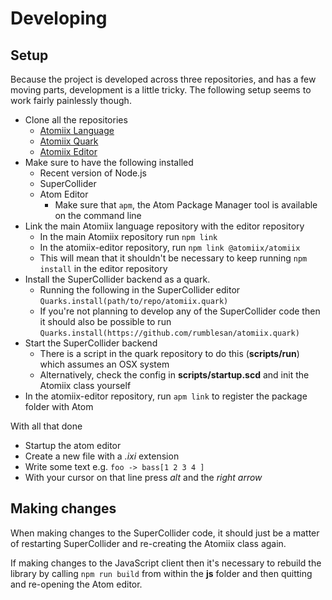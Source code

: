 # Developing

## Setup

Because the project is developed across three repositories, and has a few moving parts, development is a little tricky.
The following setup seems to work fairly painlessly though.

* Clone all the repositories
  - [Atomiix Language](https://github.com/rumblesan/atomiix)
  - [Atomiix Quark](https://github.com/rumblesan/atomiix.quark)
  - [Atomiix Editor](https://github.com/rumblesan/atomiix-editor)
* Make sure to have the following installed
  - Recent version of Node.js
  - SuperCollider
  - Atom Editor
    + Make sure that `apm`, the Atom Package Manager tool is available on the command line
* Link the main Atomiix language repository with the editor repository
  - In the main Atomiix repository run `npm link`
  - In the atomiix-editor repository, run `npm link @atomiix/atomiix`
  - This will mean that it shouldn't be necessary to keep running `npm install` in the editor repository
* Install the SuperCollider backend as a quark.
  - Running the following in the SuperCollider editor `Quarks.install(path/to/repo/atomiix.quark)`
  - If you're not planning to develop any of the SuperCollider code then it should also be possible to run `Quarks.install(https://github.com/rumblesan/atomiix.quark)`
* Start the SuperCollider backend
  - There is a script in the quark repository to do this (**scripts/run**) which assumes an OSX system
  - Alternatively, check the config in **scripts/startup.scd** and init the Atomiix class yourself
* In the atomiix-editor repository, run `apm link` to register the package folder with Atom

With all that done
* Startup the atom editor
* Create a new file with a *.ixi* extension
* Write some text e.g. `foo -> bass[1 2 3 4 ]`
* With your cursor on that line press *alt* and the *right arrow*

## Making changes

When making changes to the SuperCollider code, it should just be a matter of restarting SuperCollider and re-creating the Atomiix class again.

If making changes to the JavaScript client then it's necessary to rebuild the library by calling `npm run build` from within the **js** folder and then quitting and re-opening the Atom editor.

